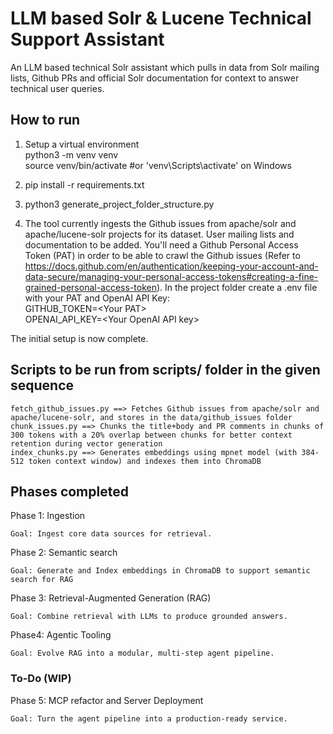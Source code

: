 # LLM based Solr & Lucene Technical Support Assistant
An LLM based technical Solr assistant which pulls in data from Solr mailing lists, Github PRs and official Solr documentation for context to answer technical user queries.

<h2>How to run</h2>

1) Setup a virtual environment<br/>
	python3 -m venv venv<br/>
	source venv/bin/activate   #or 'venv\Scripts\activate' on Windows

2) pip install -r requirements.txt

3) python3 generate_project_folder_structure.py

4) The tool currently ingests the Github issues from apache/solr and apache/lucene-solr projects for its dataset. User mailing lists and documentation to be added.
You'll need a Github Personal Access Token (PAT) in order to be able to crawl the Github issues (Refer to https://docs.github.com/en/authentication/keeping-your-account-and-data-secure/managing-your-personal-access-tokens#creating-a-fine-grained-personal-access-token). 
In the project folder create a .env file with your PAT and OpenAI API Key:<br/>
GITHUB_TOKEN=\<Your PAT\><br/>
OPENAI_API_KEY=\<Your OpenAI API key\>

The initial setup is now complete.



<h2>Scripts to be run from scripts/ folder in the given sequence</h2>

	fetch_github_issues.py ==> Fetches Github issues from apache/solr and apache/lucene-solr, and stores in the data/github_issues folder
	chunk_issues.py ==> Chunks the title+body and PR comments in chunks of 300 tokens with a 20% overlap between chunks for better context retention during vector generation 
	index_chunks.py ==> Generates embeddings using mpnet model (with 384-512 token context window) and indexes them into ChromaDB

<h2>Phases completed</h2>
Phase 1: Ingestion
   
    Goal: Ingest core data sources for retrieval.

Phase 2: Semantic search

    Goal: Generate and Index embeddings in ChromaDB to support semantic search for RAG

Phase 3: Retrieval-Augmented Generation (RAG)

    Goal: Combine retrieval with LLMs to produce grounded answers.

Phase4: Agentic Tooling

    Goal: Evolve RAG into a modular, multi-step agent pipeline.

<h3>To-Do (WIP)</h3>

Phase 5: MCP refactor and Server Deployment

	Goal: Turn the agent pipeline into a production-ready service.

